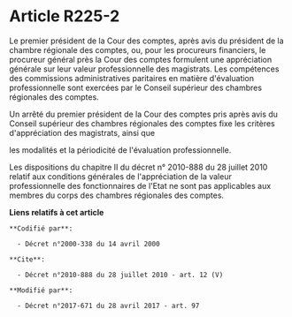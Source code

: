 # Article R225-2

Le premier président de la Cour des comptes, après avis du président de la chambre régionale des comptes, ou, pour les
procureurs financiers, le procureur général près la Cour des comptes formulent une appréciation générale sur leur valeur
professionnelle des magistrats. Les compétences des commissions administratives paritaires en matière d'évaluation
professionnelle sont exercées par le Conseil supérieur des chambres régionales des comptes. 

Un arrêté du premier président de la Cour des comptes pris après avis du Conseil supérieur des chambres régionales des
comptes fixe les critères d'appréciation des magistrats, ainsi que 

les modalités et la périodicité de l'évaluation professionnelle. 

Les dispositions du chapitre II du décret n° 2010-888 du 28 juillet 2010 relatif aux conditions générales de l'appréciation
de la valeur professionnelle des fonctionnaires de l'Etat ne sont pas applicables aux membres du corps des chambres
régionales des comptes.

**Liens relatifs à cet article**

	**Codifié par**:

	  - Décret n°2000-338 du 14 avril 2000

	**Cite**:

	  - Décret n°2010-888 du 28 juillet 2010 - art. 12 (V)

	**Modifié par**:

	  - Décret n°2017-671 du 28 avril 2017 - art. 97
